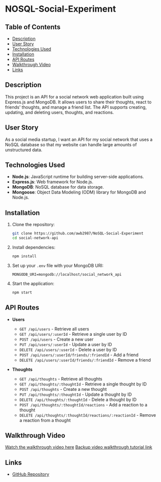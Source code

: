 # NOSQL-Social-Experiment

## Table of Contents

- [Description](#description)
- [User Story](#user-story)
- [Technologies Used](#technologies-used)
- [Installation](#installation)
- [API Routes](#api-routes)
- [Walkthrough Video](#walkthrough-video)
- [Links](#links)

## Description

This project is an API for a social network web application built using Express.js and MongoDB. It allows users to share their thoughts, react to friends' thoughts, and manage a friend list. The API supports creating, updating, and deleting users, thoughts, and reactions.

## User Story

As a social media startup, I want an API for my social network that uses a NoSQL database so that my website can handle large amounts of unstructured data.

## Technologies Used

- **Node.js**: JavaScript runtime for building server-side applications.
- **Express.js**: Web framework for Node.js.
- **MongoDB**: NoSQL database for data storage.
- **Mongoose**: Object Data Modeling (ODM) library for MongoDB and Node.js.

## Installation

1. Clone the repository:
   ```bash
   git clone https://github.com/awb2987/NoSQL-Social-Experiment
   cd social-network-api
   ```

2. Install dependencies:
   ```bash
   npm install
   ```

3. Set up your `.env` file with your MongoDB URI:
   ```plaintext
   MONGODB_URI=mongodb://localhost/social_network_api
   ```

4. Start the application:
   ```bash
   npm start
   ```

## API Routes

- **Users**
  - `GET /api/users` - Retrieve all users
  - `GET /api/users/:userId` - Retrieve a single user by ID
  - `POST /api/users` - Create a new user
  - `PUT /api/users/:userId` - Update a user by ID
  - `DELETE /api/users/:userId` - Delete a user by ID
  - `POST /api/users/:userId/friends/:friendId` - Add a friend
  - `DELETE /api/users/:userId/friends/:friendId` - Remove a friend

- **Thoughts**
  - `GET /api/thoughts` - Retrieve all thoughts
  - `GET /api/thoughts/:thoughtId` - Retrieve a single thought by ID
  - `POST /api/thoughts` - Create a new thought
  - `PUT /api/thoughts/:thoughtId` - Update a thought by ID
  - `DELETE /api/thoughts/:thoughtId` - Delete a thought by ID
  - `POST /api/thoughts/:thoughtId/reactions` - Add a reaction to a thought
  - `DELETE /api/thoughts/:thoughtId/reactions/:reactionId` - Remove a reaction from a thought

## Walkthrough Video

[Watch the walkthrough video here](https://drive.google.com/file/d/1u5pripqRWCa5_IcbxqTE8mjDUpdDYi5i/view)
[Backup video walkthrough tutorial link](https://drive.google.com/file/d/1u5pripqRWCa5_IcbxqTE8mjDUpdDYi5i/view?usp=sharing)

## Links

- [GitHub Repository](https://github.com/awb2987/NoSQL-Social-Experiment)

